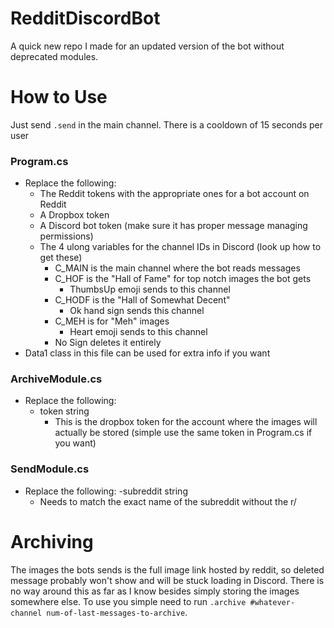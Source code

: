 # RedditDiscordBot

A quick new repo I made for an updated version of the bot without deprecated modules.

# How to Use

Just send ```.send``` in the main channel. There is a cooldown of 15 seconds per user

### Program.cs
- Replace the following:
  - The Reddit tokens with the appropriate ones for a bot account on Reddit
  - A Dropbox token
  - A Discord bot token (make sure it has proper message managing permissions)
  - The 4 ulong variables for the channel IDs in Discord (look up how to get these)
    - C_MAIN is the main channel where the bot reads messages
    - C_HOF is the "Hall of Fame" for top notch images the bot gets
      - ThumbsUp emoji sends to this channel
    - C_HODF is the "Hall of Somewhat Decent"
      - Ok hand sign sends this channel
    - C_MEH is for "Meh" images
      - Heart emoji sends to this channel
    - No Sign deletes it entirely
- Data1 class in this file can be used for extra info if you want

### ArchiveModule.cs
- Replace the following:
  - token string
    - This is the dropbox token for the account where the images will actually be stored (simple use the same token in Program.cs if you want)
  
### SendModule.cs
- Replace the following:
  -subreddit string
    - Needs to match the exact name of the subreddit without the r/
    
    
# Archiving

The images the bots sends is the full image link hosted by reddit, so deleted message probably won't show and will be stuck loading in Discord.
There is no way around this as far as I know besides simply storing the images somewhere else.
To use you simple need to run ```.archive #whatever-channel num-of-last-messages-to-archive```.
